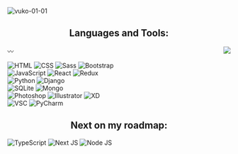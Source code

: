 ![vuko-01-01](https://user-images.githubusercontent.com/55598879/166103594-f906fd66-325b-4d2e-9e8a-1c3747076364.png)

<h2 align="center">Languages and Tools:</h3>

<img align="right"  src="https://github-readme-stats.vercel.app/api/top-langs/?username=vukain&layout=compact&theme=dracula">
〰️

![HTML](https://img.shields.io/badge/HTML5-E34F26?style=for-the-badge&logo=html5&logoColor=white) ![CSS](https://img.shields.io/badge/CSS3-1572B6?style=for-the-badge&logo=css3&logoColor=white) ![Sass](https://img.shields.io/badge/Sass-CC6699?style=for-the-badge&logo=sass&logoColor=white) ![Bootstrap](https://img.shields.io/badge/Bootstrap-563D7C?style=for-the-badge&logo=bootstrap&logoColor=white)</br>
![JavaScript](https://img.shields.io/badge/JavaScript-F7DF1E?style=for-the-badge&logo=javascript&logoColor=black) ![React](https://img.shields.io/badge/React-2c303a?style=for-the-badge&logo=react&logoColor=61DAFB) ![Redux](https://img.shields.io/badge/Redux-593D88?style=for-the-badge&logo=redux&logoColor=white)</br>
![Python](https://img.shields.io/badge/Python-3776AB?style=for-the-badge&logo=python&logoColor=white) ![Django](https://img.shields.io/badge/Django-11563A?style=for-the-badge&logo=django&logoColor=white)</br>
![SQLite](https://img.shields.io/badge/SQLite-07405E?style=for-the-badge&logo=sqlite&logoColor=white) ![Mongo](https://img.shields.io/badge/MongoDB-4EA94B?style=for-the-badge&logo=mongodb&logoColor=white)</br>
![Photoshop](https://img.shields.io/badge/adobe%20photoshop-%2331A8FF.svg?style=for-the-badge&logo=adobe%20photoshop&logoColor=white) ![Illustrator](https://img.shields.io/badge/adobe%20illustrator-%23FF9A00.svg?style=for-the-badge&logo=adobe%20illustrator&logoColor=white) ![XD](https://img.shields.io/badge/Adobe%20XD-470137?style=for-the-badge&logo=Adobe%20XD&logoColor=#FF61F6)</br>
![VSC](https://img.shields.io/badge/Visual%20Studio-5C2D91.svg?style=for-the-badge&logo=visual-studio&logoColor=white) ![PyCharm](https://img.shields.io/badge/pycharm-143?style=for-the-badge&logo=pycharm&logoColor=grey&color=grey&labelColor=green)

<h2 align="center">Next on my roadmap:</h3>

![TypeScript](https://img.shields.io/badge/TypeScript-007ACC?style=for-the-badge&logo=typescript&logoColor=white) ![Next JS](https://img.shields.io/badge/Next-grey?style=for-the-badge&logo=next.js&logoColor=white) ![Node JS](https://img.shields.io/badge/Node.js-43853D?style=for-the-badge&logo=node.js&logoColor=white)

<!--
**Vukain/Vukain** is a ✨ _special_ ✨ repository because its `README.md` (this file) appears on your GitHub profile.

Here are some ideas to get you started:

- 🔭 I’m currently working on ...
- 🌱 I’m currently learning ...
- 👯 I’m looking to collaborate on ...
- 🤔 I’m looking for help with ...
- 💬 Ask me about ...
- 📫 How to reach me: ...
- 😄 Pronouns: ...
- ⚡ Fun fact: ...
![image](https://img.shields.io/badge/mysql-%2300f.svg?style=for-the-badge&logo=mysql&logoColor=white)
-->
